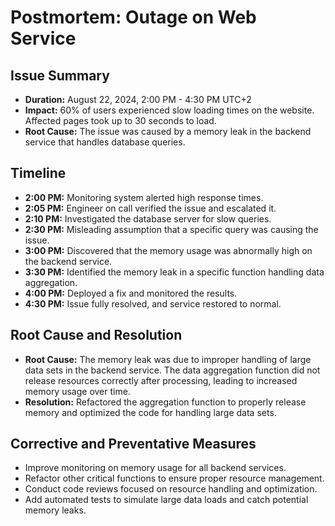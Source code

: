 # Postmortem: Outage on Web Service

## Issue Summary
- **Duration:** August 22, 2024, 2:00 PM - 4:30 PM UTC+2
- **Impact:** 60% of users experienced slow loading times on the website. Affected pages took up to 30 seconds to load.
- **Root Cause:** The issue was caused by a memory leak in the backend service that handles database queries.

## Timeline
- **2:00 PM:** Monitoring system alerted high response times.
- **2:05 PM:** Engineer on call verified the issue and escalated it.
- **2:10 PM:** Investigated the database server for slow queries.
- **2:30 PM:** Misleading assumption that a specific query was causing the issue.
- **3:00 PM:** Discovered that the memory usage was abnormally high on the backend service.
- **3:30 PM:** Identified the memory leak in a specific function handling data aggregation.
- **4:00 PM:** Deployed a fix and monitored the results.
- **4:30 PM:** Issue fully resolved, and service restored to normal.

## Root Cause and Resolution
- **Root Cause:** The memory leak was due to improper handling of large data sets in the backend service. The data aggregation function did not release resources correctly after processing, leading to increased memory usage over time.
- **Resolution:** Refactored the aggregation function to properly release memory and optimized the code for handling large data sets.

## Corrective and Preventative Measures
- Improve monitoring on memory usage for all backend services.
- Refactor other critical functions to ensure proper resource management.
- Conduct code reviews focused on resource handling and optimization.
- Add automated tests to simulate large data loads and catch potential memory leaks.



